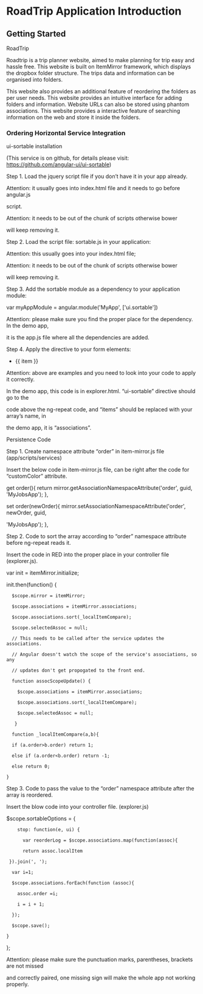 # RoadTrip Application Introduction

## Getting Started

RoadTrip

Roadtrip is a trip planner website, aimed to make planning for trip easy and hassle free. This website is built on ItemMirror framework, which displays the dropbox folder structure. The trips data and information can be organised into folders.

This website also provides an additional feature of reordering the folders as per user needs. This website provides an intuitive interface for adding folders and information. Website URLs can also be stored using phantom associations. This website provides a interactive feature of searching information on the web and store it inside the folders.

### Ordering Horizontal Service Integration 

ui-sortable installation 

(This service is on github, for details please visit: https://github.com/angular-ui/ui-sortable)

Step 1. Load the jquery script file if you don’t have it in your app already. 

<script src="https://ajax.googleapis.com/ajax/libs/jquery/1.11.2/jquery.min.js"></script>

Attention: it usually goes into index.html file and it needs to go before angular.js 

script. 

Attention: it needs to be out of the <!--bower:js-->  chunk of scripts otherwise bower 

will keep removing it.

Step 2. Load the script file: sortable.js in your application:

<script src="https://cdnjs.cloudflare.com/ajax/libs/angular-ui-

sortable/0.13.3/sortable.js"></script>

Attention: this usually goes into your index.html file; 

Attention: it needs to be out of the <!--bower:js-->  chunk of scripts otherwise bower 

will keep removing it.

Step 3. Add the sortable module as a dependency to your application module:

var myAppModule = angular.module('MyApp', ['ui.sortable'])

Attention: please make sure you find the proper place for the dependency. In the demo app, 

it is the app.js file where all the dependencies are added.

Step 4. Apply the directive to your form elements:

<ul ui-sortable="sortableOptions"  ng-model="items">

  <li ng-repeat="item in items">{{ item }}</li>

</ul>

Attention: above are examples and you need to look into your code to apply it correctly. 

In the demo app, this code is in explorer.html. “ui-sortable” directive should go to the 

code above the ng-repeat code, and “items” should be replaced with your array’s name, in 

the demo app, it is “associations”.

Persistence Code

Step 1. Create namespace attribute “order” in item-mirror.js file (app/scripts/services)

Insert the below code in item-mirror.js file, can be right after the code for “customColor” attribute.

get order(){ return mirror.getAssociationNamespaceAttribute('order', guid, 'MyJobsApp'); },

set order(newOrder){ mirror.setAssociationNamespaceAttribute('order', newOrder, guid, 

'MyJobsApp'); },

Step 2.  Code to sort the array according to “order” namespace attribute before ng-repeat reads it.

Insert the code in RED into the proper place in your controller file (explorer.js).

var init = itemMirror.initialize;

init.then(function() {

      $scope.mirror = itemMirror;

      $scope.associations = itemMirror.associations;

      $scope.associations.sort(_localItemCompare);

      $scope.selectedAssoc = null;

      // This needs to be called after the service updates the associations.

      // Angular doesn't watch the scope of the service's associations, so any

      // updates don't get propogated to the front end.

      function assocScopeUpdate() {

        $scope.associations = itemMirror.associations;

        $scope.associations.sort(_localItemCompare);

        $scope.selectedAssoc = null;

       }

      function _localItemCompare(a,b){

      if (a.order>b.order) return 1;

      else if (a.order<b.order) return -1;

      else return 0;

    }

Step 3. Code to pass the value to the “order” namespace attribute after the array is reordered.

Insert the blow code into your controller file. (explorer.js)

$scope.sortableOptions = {

        stop: function(e, ui) {

          var reorderLog = $scope.associations.map(function(assoc){

          return assoc.localItem

     }).join(', ');

      var i=1;

      $scope.associations.forEach(function (assoc){

        assoc.order =i;

        i = i + 1;

      });

      $scope.save();

    }

  };

Attention: please make sure the punctuation marks, parentheses, brackets are not missed 

and correctly paired, one missing sign will make the whole app not working properly.
